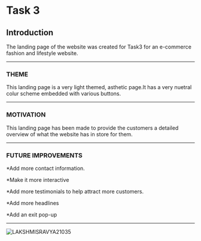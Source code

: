# Task 3

## __Introduction__

The landing page of the website was created for Task3 for an e-commerce fashion and lifestyle website.

<hr>

### __THEME__

This landing page is a very light themed, asthetic page.It has a very nuetral colur scheme embedded with various buttons.

<hr>

### __MOTIVATION__

This landing page has been made to provide the customers a detailed overview of what the website has in store for them.

<hr>

### __FUTURE IMPROVEMENTS__

*Add more contact information.

*Make it more interactive

*Add more testimonials to help attract more customers.

*Add more headlines

*Add an exit pop-up
<hr>


![LAKSHMISRAVYA21035](https://user-images.githubusercontent.com/99632838/156509383-ddc41543-9698-409a-9add-9044804ed508.png)



